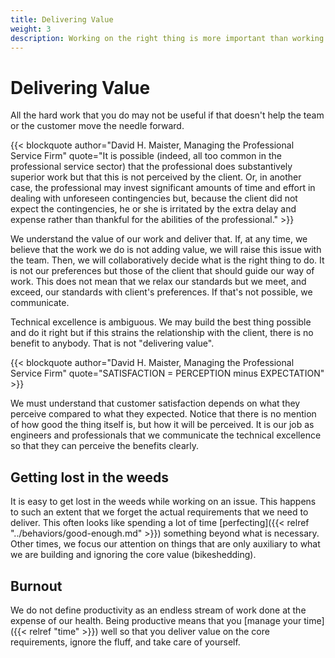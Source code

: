 ```yaml
---
title: Delivering Value
weight: 3
description: Working on the right thing is more important than working hard and long.
---
```


# Delivering Value

All the hard work that you do may not be useful if that doesn't help the team or the customer move the needle forward.

{{< blockquote author="David H. Maister, Managing the Professional Service Firm" quote="It is possible (indeed, all too common in the professional service sector) that the professional does substantively superior work but that this is not perceived by the client. Or, in another case, the professional may invest significant amounts of time and effort in dealing with unforeseen contingencies but, because the client did not expect the contingencies, he or she is irritated by the extra delay and expense rather than thankful for the abilities of the professional." >}}

We understand the value of our work and deliver that. If, at any time, we believe that the work we do is not adding value, we will raise this issue with the team. Then, we will collaboratively decide what is the right thing to do. It is not our preferences but those of the client that should guide our way of work. This does not mean that we relax our standards but we meet, and exceed, our standards with client's preferences. If that's not possible, we communicate.

Technical excellence is ambiguous. We may build the best thing possible and do it right but if this strains the relationship with the client, there is no benefit to anybody. That is not "delivering value".

{{< blockquote author="David H. Maister, Managing the Professional Service Firm" quote="SATISFACTION = PERCEPTION minus EXPECTATION" >}}

We must understand that customer satisfaction depends on what they perceive compared to what they expected. Notice that there is no mention of how good the thing itself is, but how it will be perceived. It is our job as engineers and professionals that we communicate the technical excellence so that they can perceive the benefits clearly.

## Getting lost in the weeds

It is easy to get lost in the weeds while working on an issue. This happens to such an extent that we forget the actual requirements that we need to deliver. This often looks like spending a lot of time [perfecting]({{< relref "../behaviors/good-enough.md" >}}) something beyond what is necessary. Other times, we focus our attention on things that are only auxiliary to what we are building and ignoring the core value (bikeshedding).

## Burnout

We do not define productivity as an endless stream of work done at the expense of our health. Being productive means that you [manage your time]({{< relref "time" >}}) well so that you deliver value on the core requirements, ignore the fluff, and take care of yourself.
